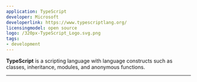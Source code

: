 ```yaml
---
application: TypeScript
developer: Microsoft
developerlink: https://www.typescriptlang.org/
licensingmodel: open source
logo: /320px-TypeScript_Logo.svg.png
tags:
- development
---
```

__TypeScript__ is a scripting language with language constructs such as classes, inheritance, modules, and anonymous functions.

---
